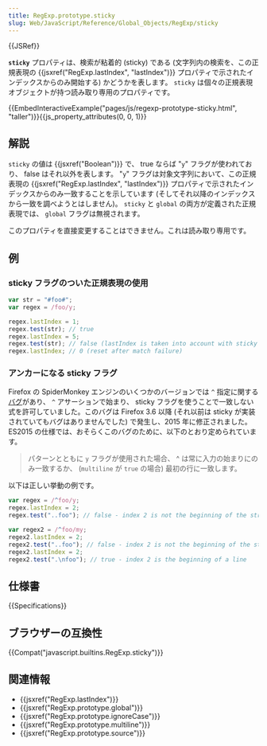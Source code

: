 ```yaml
---
title: RegExp.prototype.sticky
slug: Web/JavaScript/Reference/Global_Objects/RegExp/sticky
---
```


{{JSRef}}

**`sticky`** プロパティは、検索が粘着的 (sticky) である (文字列内の検索を、この正規表現の {{jsxref("RegExp.lastIndex", "lastIndex")}} プロパティで示されたインデックスからのみ開始する) かどうかを表します。 `sticky` は個々の正規表現オブジェクトが持つ読み取り専用のプロパティです。

{{EmbedInteractiveExample("pages/js/regexp-prototype-sticky.html", "taller")}}{{js_property_attributes(0, 0, 1)}}

## 解説

`sticky` の値は {{jsxref("Boolean")}} で、 true ならば "`y`" フラグが使われており、 false はそれ以外を表します。 "`y`" フラグは対象文字列において、この正規表現の {{jsxref("RegExp.lastIndex", "lastIndex")}} プロパティで示されたインデックスからのみ一致することを示しています (そしてそれ以降のインデックスから一致を調べようとはしません)。 `sticky` と `global` の両方が定義された正規表現では、 `global` フラグは無視されます。

このプロパティを直接変更することはできません。これは読み取り専用です。

## 例

### sticky フラグのついた正規表現の使用

```js
var str = "#foo#";
var regex = /foo/y;

regex.lastIndex = 1;
regex.test(str); // true
regex.lastIndex = 5;
regex.test(str); // false (lastIndex is taken into account with sticky flag)
regex.lastIndex; // 0 (reset after match failure)
```

### アンカーになる sticky フラグ

Firefox の SpiderMonkey エンジンのいくつかのバージョンでは `^` 指定に関する[バグ](https://bugzilla.mozilla.org/show_bug.cgi?id=773687)があり、 `^` アサーションで始まり、 sticky フラグを使うことで一致しない式を許可していました。このバグは Firefox 3.6 以降 (それ以前は sticky が実装されていてもバグはありませんでした) で発生し、2015 年に修正されました。 ES2015 の仕様では、おそらくこのバグのために、以下のとおり定められています。

> パターンとともに `y` フラグが使用された場合、 ^ は常に入力の始まりにのみ一致するか、 (`multiline` が `true` の場合) 最初の行に一致します。

以下は正しい挙動の例です。

```js
var regex = /^foo/y;
regex.lastIndex = 2;
regex.test("..foo"); // false - index 2 is not the beginning of the string

var regex2 = /^foo/my;
regex2.lastIndex = 2;
regex2.test("..foo"); // false - index 2 is not the beginning of the string or line
regex2.lastIndex = 2;
regex2.test(".\nfoo"); // true - index 2 is the beginning of a line
```

## 仕様書

{{Specifications}}

## ブラウザーの互換性

{{Compat("javascript.builtins.RegExp.sticky")}}

## 関連情報

- {{jsxref("RegExp.lastIndex")}}
- {{jsxref("RegExp.prototype.global")}}
- {{jsxref("RegExp.prototype.ignoreCase")}}
- {{jsxref("RegExp.prototype.multiline")}}
- {{jsxref("RegExp.prototype.source")}}
